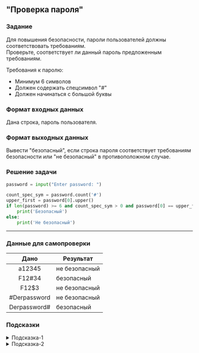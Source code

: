 ## "Проверка пароля"

### Задание

Для повышения безопасности, пароли пользователей должны соответствовать требованиям. \
Проверьте, соответствует ли данный пароль предложенным требованиям.

Требования к паролю:
* Минимум 6 символов
* Должен содержать спецсимвол "#"
* Должен начинаться с большой буквы

### Формат входных данных

Дана строка, пароль пользователя.

### Формат выходных данных

Вывести "безопасный", если строка пароля соответствует требованиям безопасности или "не безопасный" в противоположном случае.

### Решение задачи

```python
password = input("Enter password: ")

count_spec_sym = password.count('#')
upper_first = password[0].upper()
if len(password) >= 6 and count_spec_sym > 0 and password[0] == upper_first and password[0].isalpha():
    print('Безопасный')
else:
    print('Не безопасный')
```

---

### Данные для самопроверки

| Дано | Результат |
| :---: | --- |
|    a12345   | не безопасный |
|    F12#34    | безопасный  |
|    F12$3    | не безопасный |
|    #Derpassword    | не безопасный |
|    Derpassword#    | безопасный |

### Подсказки

<details>
<summary>Подсказка-1</summary>
Для проверки "начинается ли строка с большой буквы", есть готовый метод.
</details>

<details>
<summary>Подсказка-2</summary>
Для проверки "есть ли в строке символ", воспользуйтесь оператором вхождения in

```python
"h" in "hello"  # True
```

```python
"b" in "hello"  # False
```
</details>
